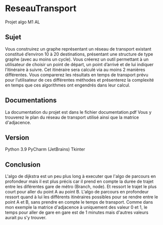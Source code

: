 # ReseauTransport
Projet algo M1 AL

## Sujet
Vous construirez un graphe représentant un réseau de transport existant constitué d’environ 10 à 20 destinations, présentant une structure de type graphe (avec au moins un cycle). 
Vous créerez un outil permettant à un utilisateur de choisir un point de départ, un point d’arrivé et de lui indiquer l’itinéraire à suivre. Cet itinéraire sera calculé via au moins 2 manières différentes. 
Vous comparerez les résultats en temps de transport prévu pour l’utilisateur de ces différentes méthodes et présenterez la complexité en temps que ces algorithmes ont engendrés dans leur calcul.

## Documentations

La documentation du projet est dans le fichier documentation.pdf
Vous y trouverez le plan du réseau de transport utilisé ainsi que la matrice d'adjacence.

## Version 
Python 3.9
PyCharm (JetBrains)
Tkinter

## Conclusion
L'algo de dijkstra est un peu plus long à executer que l'algo de parcours en profondeur mais il est plus précis car il prend en compte la durée de trajet entre les diférentes gare de métro (Branch, node).
Et ressort le trajet le plus court pour aller du point A au point B.
L'algo de parcours en profondeur ressort quand à lui les différents itinéraires possibles pour se rendre entre le point A et B, sans prendre en compte le temps de transport.
Comme dans mon exemple la matrice d'adjacence à uniquement des valeur 0 et 1, le temps pour aller de gare en gare est de 1 minutes mais d'autres valeurs aurait pu s'y trouver.